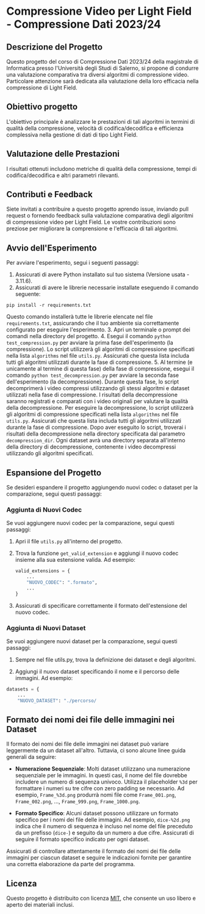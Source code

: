 # Compressione Video per Light Field - Compressione Dati 2023/24

## Descrizione del Progetto

Questo progetto del corso di Compressione Dati 2023/24 della magistrale di Informatica presso l'Università degli Studi di Salerno, si propone di condurre una valutazione comparativa tra diversi algoritmi di compressione video. Particolare attenzione sarà dedicata alla valutazione della loro efficacia nella compressione di Light Field. 

## Obiettivo progetto
L'obiettivo principale è analizzare le prestazioni di tali algoritmi in termini di qualità della compressione, velocità di codifica/decodifica e efficienza complessiva nella gestione di dati di tipo Light Field.

## Valutazione delle Prestazioni

I risultati ottenuti includono metriche di qualità della compressione, tempi di codifica/decodifica e altri parametri rilevanti.

## Contributi e Feedback

Siete invitati a contribuire a questo progetto aprendo issue, inviando pull request o fornendo feedback sulla valutazione comparativa degli algoritmi di compressione video per Light Field. Le vostre contribuzioni sono preziose per migliorare la comprensione e l'efficacia di tali algoritmi.

## Avvio dell'Esperimento

Per avviare l'esperimento, segui i seguenti passaggi:

1. Assicurati di avere Python installato sul tuo sistema (Versione usata - 3.11.6).
2. Assicurati di avere le librerie necessarie installate eseguendo il comando seguente:
```
pip install -r requirements.txt
```
Questo comando installerà tutte le librerie elencate nel file `requirements.txt`, assicurando che il tuo ambiente sia correttamente configurato per eseguire l'esperimento.
3. Apri un terminale o prompt dei comandi nella directory del progetto.
4. Esegui il comando `python test_compression.py` per avviare la prima fase dell'esperimento (la compressione). Lo script utilizzerà gli algoritmi di compressione specificati nella lista `algorithms` nel file `utils.py`. Assicurati che questa lista includa tutti gli algoritmi utilizzati durante la fase di compressione.
5. Al termine (e unicamente al termine di questa fase) della fase di compressione, esegui il comando `python test_decompression.py` per avviare la seconda fase dell'esperimento (la decompressione).
Durante questa fase, lo script decomprimerà i video compressi utilizzando gli stessi algoritmi e dataset utilizzati nella fase di compressione. I risultati della decompressione saranno registrati e comparati con i video originali per valutare la qualità della decompressione. Per eseguire la decompressione, lo script utilizzerà gli algoritmi di compressione specificati nella lista `algorithms` nel file `utils.py`. Assicurati che questa lista includa tutti gli algoritmi utilizzati durante la fase di compressione. Dopo aver eseguito lo script, troverai i risultati della decompressione nella directory specificata dal parametro `decompression_dir`. Ogni dataset avrà una directory separata all'interno della directory di decompressione, contenente i video decompressi utilizzando gli algoritmi specificati.

## Espansione del Progetto

Se desideri espandere il progetto aggiungendo nuovi codec o dataset per la comparazione, segui questi passaggi:

### Aggiunta di Nuovi Codec

Se vuoi aggiungere nuovi codec per la comparazione, segui questi passaggi:

1. Apri il file `utils.py` all'interno del progetto.
2. Trova la funzione `get_valid_extension` e aggiungi il nuovo codec insieme alla sua estensione valida. Ad esempio:
   
   ```python
   valid_extensions = {
       ...
       "NUOVO_CODEC": ".formato",
       ...
   }
   ```
3. Assicurati di specificare correttamente il formato dell'estensione del nuovo codec.

### Aggiunta di Nuovi Dataset
Se vuoi aggiungere nuovi dataset per la comparazione, segui questi passaggi:

1. Sempre nel file utils.py, trova la definizione dei dataset e degli algoritmi.

2. Aggiungi il nuovo dataset specificando il nome e il percorso delle immagini. Ad esempio:

```python
datasets = {
    ...
    "NUOVO_DATASET": "./percorso/

```
## Formato dei nomi dei file delle immagini nei Dataset

Il formato dei nomi dei file delle immagini nei dataset può variare leggermente da un dataset all'altro. Tuttavia, ci sono alcune linee guida generali da seguire:

- **Numerazione Sequenziale**: Molti dataset utilizzano una numerazione sequenziale per le immagini. In questi casi, il nome del file dovrebbe includere un numero di sequenza univoco. Utilizza il placeholder `%3d` per formattare i numeri su tre cifre con zero padding se necessario. Ad esempio, `Frame_%3d.png` produrrà nomi file come `Frame_001.png`, `Frame_002.png`, ..., `Frame_999.png`, `Frame_1000.png`.

- **Formato Specifico**: Alcuni dataset possono utilizzare un formato specifico per i nomi dei file delle immagini. Ad esempio, `dice-%2d.png` indica che il numero di sequenza è incluso nel nome del file preceduto da un prefisso (`dice-`) e seguito da un numero a due cifre. Assicurati di seguire il formato specifico indicato per ogni dataset.

Assicurati di controllare attentamente il formato dei nomi dei file delle immagini per ciascun dataset e seguire le indicazioni fornite per garantire una corretta elaborazione da parte del programma.


## Licenza

Questo progetto è distribuito con licenza [MIT](LICENSE), che consente un uso libero e aperto dei materiali inclusi.



